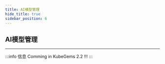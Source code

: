 ```yaml
---
title: AI模型管理
hide_title: true
sidebar_position: 6
---
```


## AI模型管理

--- 

:::info 信息
Comming in KubeGems 2.2 !!!
:::

